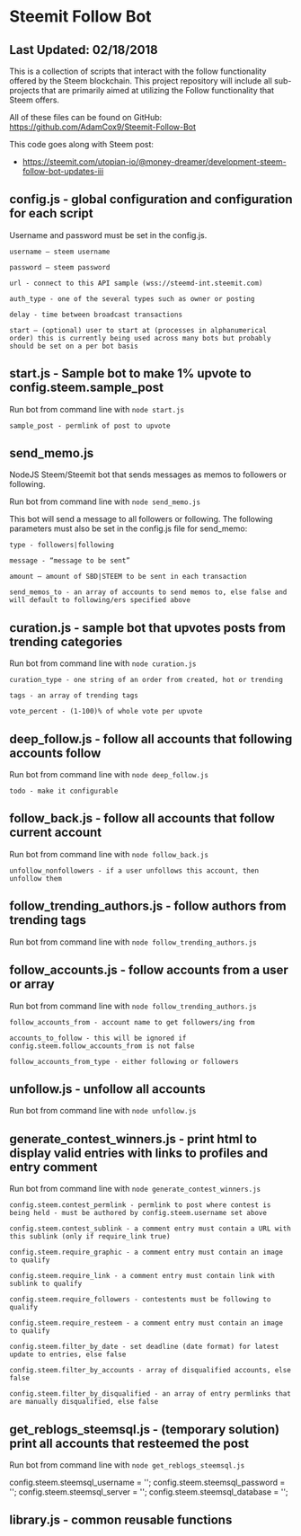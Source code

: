 # Steemit Follow Bot

## Last Updated: 02/18/2018

This is a collection of scripts that interact with the follow functionality offered by the Steem blockchain.
This project repository will include all sub-projects that are primarily aimed at utilizing the Follow functionality that Steem offers.

All of these files can be found on GitHub: https://github.com/AdamCox9/Steemit-Follow-Bot 

This code goes along with Steem post:

 - https://steemit.com/utopian-io/@money-dreamer/development-steem-follow-bot-updates-iii

## config.js - global configuration and configuration for each script

Username and password must be set in the config.js.

`username – steem username`

`password – steem password`

`url - connect to this API sample (wss://steemd-int.steemit.com)`

`auth_type - one of the several types such as owner or posting`

`delay - time between broadcast transactions`

`start – (optional) user to start at (processes in alphanumerical order) this is currently being used across many bots but probably should be set on a per bot basis`


## start.js - Sample bot to make 1% upvote to config.steem.sample_post

Run bot from command line with `node start.js`

`sample_post - permlink of post to upvote`

## send_memo.js

NodeJS Steem/Steemit bot that sends messages as memos to followers or following.

Run bot from command line with `node send_memo.js`

This bot will send a message to all followers or following. 
The following parameters must also be set in the config.js file for send_memo:

`type - followers|following`

`message - “message to be sent”`

`amount – amount of SBD|STEEM to be sent in each transaction`

`send_memos_to - an array of accounts to send memos to, else false and will default to following/ers specified above`

## curation.js - sample bot that upvotes posts from trending categories

Run bot from command line with `node curation.js`

`curation_type - one string of an order from created, hot or trending`

`tags - an array of trending tags`

`vote_percent - (1-100)% of whole vote per upvote`

## deep_follow.js - follow all accounts that following accounts follow

Run bot from command line with `node deep_follow.js`

`todo - make it configurable`

## follow_back.js - follow all accounts that follow current account

Run bot from command line with `node follow_back.js`

`unfollow_nonfollowers - if a user unfollows this account, then unfollow them`

## follow_trending_authors.js - follow authors from trending tags

Run bot from command line with `node follow_trending_authors.js`

## follow_accounts.js - follow accounts from a user or array

Run bot from command line with `node follow_trending_authors.js`

`follow_accounts_from - account name to get followers/ing from`

`accounts_to_follow - this will be ignored if config.steem.follow_accounts_from is not false`

`follow_accounts_from_type - either following or followers`

## unfollow.js - unfollow all accounts

Run bot from command line with `node unfollow.js`

## generate_contest_winners.js - print html to display valid entries with links to profiles and entry comment

Run bot from command line with `node generate_contest_winners.js`

`config.steem.contest_permlink - permlink to post where contest is being held - must be authored by config.steem.username set above`

`config.steem.contest_sublink - a comment entry must contain a URL with this sublink (only if require_link true)`

`config.steem.require_graphic - a comment entry must contain an image to qualify`

`config.steem.require_link - a comment entry must contain link with sublink to qualify`

`config.steem.require_followers - contestents must be following to qualify`

`config.steem.require_resteem - a comment entry must contain an image to qualify`

`config.steem.filter_by_date - set deadline (date format) for latest update to entries, else false`

`config.steem.filter_by_accounts - array of disqualified accounts, else false`

`config.steem.filter_by_disqualified - an array of entry permlinks that are manually disqualified, else false`

## get_reblogs_steemsql.js - (temporary solution) print all accounts that resteemed the post

Run bot from command line with `node get_reblogs_steemsql.js`

config.steem.steemsql_username = '';
config.steem.steemsql_password = '';
config.steem.steemsql_server = '';
config.steem.steemsql_database = '';

## library.js - common reusable functions
